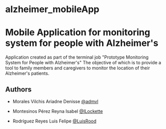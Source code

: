 # alzheimer_mobileApp

# Mobile Application for monitoring system for people with Alzheimer's

Application created as part of the terminal job
"Prototype Monitoring System for People with Alzheimer's"
The objective of which is to provide a tool to family members and caregivers to monitor the location of their Alzheimer's patients.


## Authors

- Morales Vilchis Ariadne Denisse
[@admvl](https://github.com/admvl)

- Montesinos Pérez Reyna Isabel 
[@ILockette](https://github.com/ILockette)

- Rodríguez Reyes Luis Felipe
[@LuisRood](https://github.com/LuisRood)
